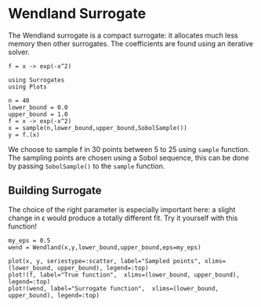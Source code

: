 # Wendland Surrogate

The Wendland surrogate is a compact surrogate: it allocates much less memory then other surrogates.
The coefficients are found using an iterative solver.

``f = x -> exp(-x^2)``

```@example wendland
using Surrogates
using Plots
```

```@example wendland
n = 40
lower_bound = 0.0
upper_bound = 1.0
f = x -> exp(-x^2)
x = sample(n,lower_bound,upper_bound,SobolSample())
y = f.(x)
```

We choose to sample f in 30 points between 5 to 25 using `sample` function. The sampling points are chosen using a Sobol sequence, this can be done by passing `SobolSample()` to the `sample` function.

## Building Surrogate

The choice of the right parameter is especially important here:
a slight change in ϵ would produce a totally different fit.
Try it yourself with this function!

```@example wendland
my_eps = 0.5
wend = Wendland(x,y,lower_bound,upper_bound,eps=my_eps)
```

```@example wendland
plot(x, y, seriestype=:scatter, label="Sampled points", xlims=(lower_bound, upper_bound), legend=:top)
plot!(f, label="True function",  xlims=(lower_bound, upper_bound), legend=:top)
plot!(wend, label="Surrogate function",  xlims=(lower_bound, upper_bound), legend=:top)
```
